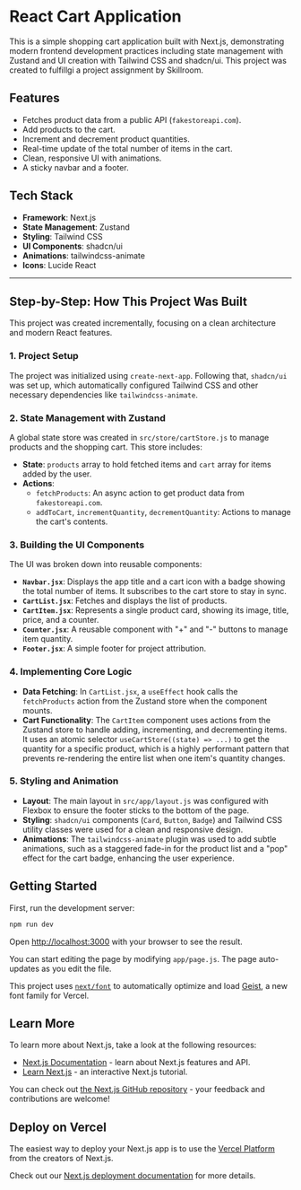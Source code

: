 # React  Cart Application

This is a simple shopping cart application built with Next.js, demonstrating modern frontend development practices including state management with Zustand and UI creation with Tailwind CSS and shadcn/ui. This project was created to fulfillgi a project assignment by Skillroom.

## Features

- Fetches product data from a public API (`fakestoreapi.com`).
- Add products to the cart.
- Increment and decrement product quantities.
- Real-time update of the total number of items in the cart.
- Clean, responsive UI with animations.
- A sticky navbar and a footer.

## Tech Stack

- **Framework**: Next.js
- **State Management**: Zustand
- **Styling**: Tailwind CSS
- **UI Components**: shadcn/ui
- **Animations**: tailwindcss-animate
- **Icons**: Lucide React

---

## Step-by-Step: How This Project Was Built

This project was created incrementally, focusing on a clean architecture and modern React features.

### 1. Project Setup

The project was initialized using `create-next-app`. Following that, `shadcn/ui` was set up, which automatically configured Tailwind CSS and other necessary dependencies like `tailwindcss-animate`.

### 2. State Management with Zustand

A global state store was created in `src/store/cartStore.js` to manage products and the shopping cart. This store includes:
- **State**: `products` array to hold fetched items and `cart` array for items added by the user.
- **Actions**:
    - `fetchProducts`: An async action to get product data from `fakestoreapi.com`.
    - `addToCart`, `incrementQuantity`, `decrementQuantity`: Actions to manage the cart's contents.

### 3. Building the UI Components

The UI was broken down into reusable components:
- **`Navbar.jsx`**: Displays the app title and a cart icon with a badge showing the total number of items. It subscribes to the cart store to stay in sync.
- **`CartList.jsx`**: Fetches and displays the list of products.
- **`CartItem.jsx`**: Represents a single product card, showing its image, title, price, and a counter.
- **`Counter.jsx`**: A reusable component with "+" and "-" buttons to manage item quantity.
- **`Footer.jsx`**: A simple footer for project attribution.

### 4. Implementing Core Logic

- **Data Fetching**: In `CartList.jsx`, a `useEffect` hook calls the `fetchProducts` action from the Zustand store when the component mounts.
- **Cart Functionality**: The `CartItem` component uses actions from the Zustand store to handle adding, incrementing, and decrementing items. It uses an atomic selector `useCartStore((state) => ...)` to get the quantity for a specific product, which is a highly performant pattern that prevents re-rendering the entire list when one item's quantity changes.

### 5. Styling and Animation

- **Layout**: The main layout in `src/app/layout.js` was configured with Flexbox to ensure the footer sticks to the bottom of the page.
- **Styling**: `shadcn/ui` components (`Card`, `Button`, `Badge`) and Tailwind CSS utility classes were used for a clean and responsive design.
- **Animations**: The `tailwindcss-animate` plugin was used to add subtle animations, such as a staggered fade-in for the product list and a "pop" effect for the cart badge, enhancing the user experience.

## Getting Started

First, run the development server:

```bash
npm run dev
```

Open [http://localhost:3000](http://localhost:3000) with your browser to see the result.

You can start editing the page by modifying `app/page.js`. The page auto-updates as you edit the file.

This project uses [`next/font`](https://nextjs.org/docs/app/building-your-application/optimizing/fonts) to automatically optimize and load [Geist](https://vercel.com/font), a new font family for Vercel.

## Learn More

To learn more about Next.js, take a look at the following resources:

- [Next.js Documentation](https://nextjs.org/docs) - learn about Next.js features and API.
- [Learn Next.js](https://nextjs.org/learn) - an interactive Next.js tutorial.

You can check out [the Next.js GitHub repository](https://github.com/vercel/next.js) - your feedback and contributions are welcome!

## Deploy on Vercel

The easiest way to deploy your Next.js app is to use the [Vercel Platform](https://vercel.com/new?utm_medium=default-template&filter=next.js&utm_source=create-next-app&utm_campaign=create-next-app-readme) from the creators of Next.js.

Check out our [Next.js deployment documentation](https://nextjs.org/docs/app/building-your-application/deploying) for more details.
